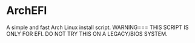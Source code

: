 # ArchEFI
A simple and fast Arch Linux install script.
                                                                                                                                                                                                                                                                                                                                                                                                                                                                        WARNING=== THIS SCRIPT IS ONLY FOR EFI. DO NOT TRY THIS ON A LEGACY/BIOS SYSTEM.
